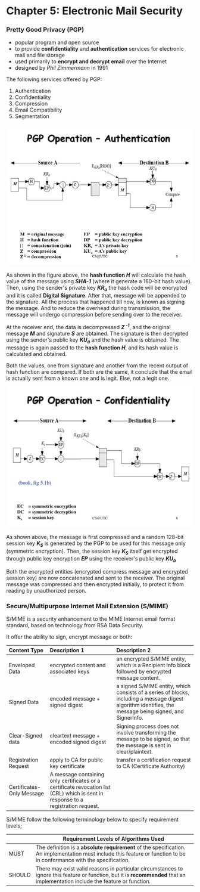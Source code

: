 # Chapter 5: Electronic Mail Security

### Pretty Good Privacy (PGP)

+ popular program and open source
+ to provide **confidentiality** and **authentication** services for electronic mail and file storage
+ used primarily to **encrypt and decrypt email** over the Internet
+ designed by *Phil Zimmermann* in 1991

The following services offered by PGP:

1. Authentication
2. Confidentiality
3. Compression
4. Email Compatibility
5. Segmentation

![PGP Operation - Authentication](./img/lecture5-pgp-authentication.jpg)

As shown in the figure above, the **hash function *H*** will calculate the hash value of the message using ***SHA-1*** (where it generate a 160-bit hash value). Then, using the sender's private key ***KR<sub>a</sub>*** the hash code will be encrypted and it is called **Digital Signature**. After that, message will be appended to the signature. All the process that happened till now, is known as signing the message. And to reduce the overhead during transmission, the message will undergo compression before sending over to the receiver.

At the receiver end, the data is decompressed ***Z<sup> -1</sup>***, and the original message ***M*** and signature ***S*** are obtained. The signature is then decrypted using the sender's public key ***KU<sub>a</sub>*** and the hash value is obtained. The message is again passed to the **hash function *H***, and its hash value is calculated and obtained.

Both the values, one from signature and another from the recent output of hash function are compared. If both are the same, it conclude that the email is actually sent from a known one and is legit. Else, not a legit one.

![PGP Operation - Confidentiality](./img/lecture5-pgp-confidentiality.jpg)

As shown above, the message is first compressed and a random 128-bit session key ***K<sub>S</sub>*** is generated by the PGP to be used for this message only (symmetric encryption). Then, the session key ***K<sub>S</sub>*** itself get encrypted through public key encryption ***EP*** using the receiver's public key ***KU<sub>b</sub>*** 

Both the encrypted entities (encrypted compress message and encrypted session key) are now concatenated and sent to the receiver. The original message was compressed and then encrypted initially, to protect it from reading by unauthorized person. 

### Secure/Multipurpose Internet Mail Extension (S/MIME)

S/MIME is a security enhancement to the MIME Internet email format standard, based on technology from RSA Data Security.

It offer the ability to sign, encrypt message or both:

| Content Type  | Description 1 | Description 2 | 
| :--- | :--- | :--- |
| Enveloped Data | encrypted content and associated keys | an encrypted S/MIME entity, which is a Recipient Info block followed by encrypted message content. |
| Signed Data | encoded message + signed digest | a signed S/MIME entity, which consists of a series of blocks, including a message digest algorithm identifies, the message being signed, and SignerInfo. |
| Clear-Signed data | cleartext message + encoded signed digest | Signing process does not involve transforming the message to be signed, so that the message is sent in clear/plaintext.|
| Registration Request | apply to CA for public key certificate | transfer a certification request to CA (Certificate Authority) | 
| Certificates-Only Message | A message containing only certificates or a certificate revocation list (CRL) which is sent in response to a registration request. | |

S/MIME follow the following terminology below to specify requirement levels;

| | Requirement Levels of Algorithms Used |
| --- | --- |
| MUST | The definition is a **absolute requirement** of the specification. An implementation must include this feature or function to be in conformance with the specification. |
| SHOULD | There may exist valid reasons in particular circumstances to ignore this feature or function, but it is **recommended** that an implementation include the feature or function. |






